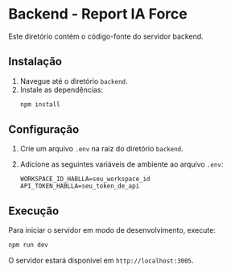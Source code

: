 # Backend - Report IA Force

Este diretório contém o código-fonte do servidor backend.

## Instalação

1.  Navegue até o diretório `backend`.
2.  Instale as dependências:
    ```bash
    npm install
    ```

## Configuração

1.  Crie um arquivo `.env` na raiz do diretório `backend`.
2.  Adicione as seguintes variáveis de ambiente ao arquivo `.env`:

    ```
    WORKSPACE_ID_HABLLA=seu_workspace_id
    API_TOKEN_HABLLA=seu_token_de_api
    ```

## Execução

Para iniciar o servidor em modo de desenvolvimento, execute:

```bash
npm run dev
```

O servidor estará disponível em `http://localhost:3005`.
